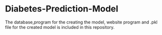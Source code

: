 # Diabetes-Prediction-Model
The database,program for the creating the model, website program and .pkl file for the created model is included in this repository.
